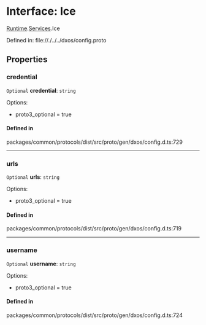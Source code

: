 # Interface: Ice

[Runtime](../modules/dxos_config.defs.Runtime.md).[Services](../modules/dxos_config.defs.Runtime.Services.md).Ice

Defined in:
  file://./../../dxos/config.proto

## Properties

### credential

 `Optional` **credential**: `string`

Options:
  - proto3_optional = true

#### Defined in

packages/common/protocols/dist/src/proto/gen/dxos/config.d.ts:729

___

### urls

 `Optional` **urls**: `string`

Options:
  - proto3_optional = true

#### Defined in

packages/common/protocols/dist/src/proto/gen/dxos/config.d.ts:719

___

### username

 `Optional` **username**: `string`

Options:
  - proto3_optional = true

#### Defined in

packages/common/protocols/dist/src/proto/gen/dxos/config.d.ts:724
